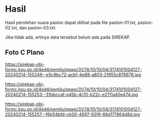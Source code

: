 # Hasil

Hasil perolehan suara paslon dapat dilihat pada file paslon-01.txt, paslon-02.txt, dan paslon-03.txt.

Jika tidak ada, artinya data tersebut belum ada pada SIREKAP.

## Foto C Plano

https://sirekap-obj-formc.kpu.go.id/4ed4/pemilu/ppwp/31/74/10/10/04/3174101004127-20240214-155249--e5c9bc72-acb1-4e89-a803-21955c876676.jpg

https://sirekap-obj-formc.kpu.go.id/4ed4/pemilu/ppwp/31/74/10/10/04/3174101004127-20240214-155253--31bbccaf-e45b-4c10-b22c-e2111a40e474.jpg

https://sirekap-obj-formc.kpu.go.id/4ed4/pemilu/ppwp/31/74/10/10/04/3174101004127-20240214-155257--f6b54bfd-cb00-4697-92f6-66d171964d8d.jpg
